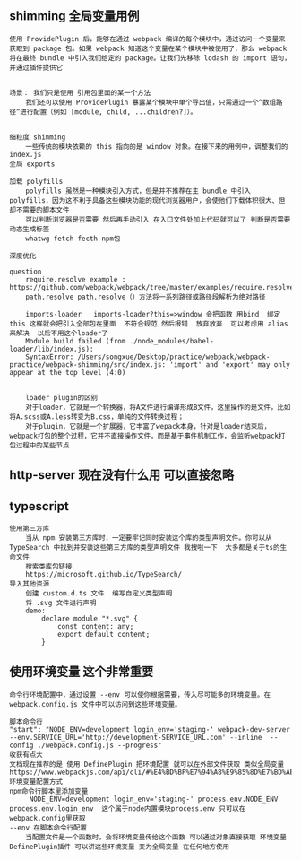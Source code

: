 ## shimming     全局变量用例
    使用 ProvidePlugin 后，能够在通过 webpack 编译的每个模块中，通过访问一个变量来获取到 package 包。如果 webpack 知道这个变量在某个模块中被使用了，那么 webpack 将在最终 bundle 中引入我们给定的 package。让我们先移除 lodash 的 import 语句，并通过插件提供它


    场景： 我们只是使用 引用包里面的某一个方法
        我们还可以使用 ProvidePlugin 暴露某个模块中单个导出值，只需通过一个“数组路径”进行配置（例如 [module, child, ...children?]）。


    细粒度 shimming
        一些传统的模块依赖的 this 指向的是 window 对象。在接下来的用例中，调整我们的 index.js
    全局 exports

    加载 polyfills
        polyfills 虽然是一种模块引入方式，但是并不推荐在主 bundle 中引入 polyfills，因为这不利于具备这些模块功能的现代浏览器用户，会使他们下载体积很大、但却不需要的脚本文件
        可以判断浏览器是否需要 然后再手动引入 在入口文件处加上代码就可以了 判断是否需要动态生成标签
        whatwg-fetch fecth npm包

    深度优化

    question
        require.resolve example :  https://github.com/webpack/webpack/tree/master/examples/require.resolve
        path.resolve path.resolve（）方法将一系列路径或路径段解析为绝对路径

        imports-loader   imports-loader?this=>window 会把函数 用bind  绑定this 这样就会把引入全部包在里面  不符合规范 然后报错  放弃放弃  可以考虑用 alias来解决  以后不用这个loader了
        Module build failed (from ./node_modules/babel-loader/lib/index.js):
        SyntaxError: /Users/songxue/Desktop/practice/webpack/webpack-practice/webpack-shimming/src/index.js: 'import' and 'export' may only appear at the top level (4:0)


        loader plugin的区别
        对于loader，它就是一个转换器，将A文件进行编译形成B文件，这里操作的是文件，比如将A.scss或A.less转变为B.css，单纯的文件转换过程；
        对于plugin，它就是一个扩展器，它丰富了wepack本身，针对是loader结束后，webpack打包的整个过程，它并不直接操作文件，而是基于事件机制工作，会监听webpack打包过程中的某些节点

## http-server 现在没有什么用 可以直接忽略

## typescript
    使用第三方库
        当从 npm 安装第三方库时，一定要牢记同时安装这个库的类型声明文件。你可以从 TypeSearch 中找到并安装这些第三方库的类型声明文件 我搜啦一下  大多都是关于ts的生命文件
        搜索类库包链接
        https://microsoft.github.io/TypeSearch/
    导入其他资源
        创建 custom.d.ts 文件  编写自定义类型声明
        将 .svg 文件进行声明
        demo:
            declare module "*.svg" {
                const content: any;
                export default content;
            }

## 使用环境变量 这个非常重要
    命令行环境配置中，通过设置 --env 可以使你根据需要，传入尽可能多的环境变量。在 webpack.config.js 文件中可以访问到这些环境变量。

    脚本命令行
    "start": "NODE_ENV=development login_env='staging-' webpack-dev-server  --env.SERVICE_URL='http://development-SERVICE_URL.com' --inline  --config ./webpack.config.js --progress"
    收获有点大
    文档现在推荐的是 使用 DefinePlugin 把环境配置 就可以在外部文件获取 类似全局变量
    https://www.webpackjs.com/api/cli/#%E4%BD%BF%E7%94%A8%E9%85%8D%E7%BD%AE%E6%96%87%E4%BB%B6%E7%9A%84%E7%94%A8%E6%B3%95
    环境变量配置方式
    npm命令行脚本里添加变量
         NODE_ENV=development login_env='staging-' process.env.NODE_ENV  process.env.login_env  这个属于node内置模块process.env 只可以在webpack.config里获取
    --env 在脚本命令行配置
        当配置文件是一个函数时，会将环境变量传给这个函数 可以通过对象直接获取 环境变量
    DefinePlugin插件 可以讲这些环境变量 变为全局变量 在任何地方使用




